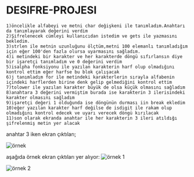 # DESIFRE-PROJESI

	1)öncelikle alfabeyi ve metni char değişkeni ile tanımladım.Anahtarı da tanımlayarak değerini verdim
	2)Şifrelenecek cümleyi kullanıcıdan istedim ve gets ile yazmasını bekledim.
	3)strlen ile metnin uzunluğunu ölçtüm,metni 100 elemanlı tanımladığım için eğer 100'den fazla olursa uyarmasını sağladım.
	4)i metindeki bir karakter ve her karakterde döngü sıfırlansın diye bir işaretçi tanımladım ve 0 değerini verdim
	5)isalpha fonksiyonu ile yazılan karakterin harf olup olmadığını kontrol ettim eğer harfse bu blok çalışacak
	6)j tanımladım for ile metindeki karakterlerin sırayla alfabenin içindeki harflerden birine denk gelip gelmediğini kontrol ettim
	7)tolower ile yazılan karakter büyük de olsa küçük olmasını sağladım
	8)anahtara 3 değerini vermiştim burada ise karakterin 3 ilerisindeki karakter olmasını sağladım
	9)işaretçi değeri 1 olduğunda ise döngünün durması iin break ekledim
	10)eğer yazılan karakter harf değilse de isdigit ile rakam olup olmadığını kontrol edecek ve uyarı verecek döngü kırılacak
	11)son olarak ekranda anahtar ile her karakterin 3 ileri atıldığı şifrelenmiş metin yer alacak

anahtar 3 iken ekran çıktıları;
 
![örnek](https://github.com/aycaalbayrak/DE-FRE-PROJES-/assets/153324294/167ed19b-8c9d-4e90-80f7-1944d39761cc)

aşağıda örnek ekran çıktıları yer alıyor:
![örnek 1](https://github.com/aycaalbayrak/DE-FRE-PROJES-/assets/153324294/04c1c8f3-c84d-496f-a007-2b92f892325e)

![örnek 2](https://github.com/aycaalbayrak/DE-FRE-PROJES-/assets/153324294/7d5606d0-0b37-40a5-af64-c517a1ef602c)


